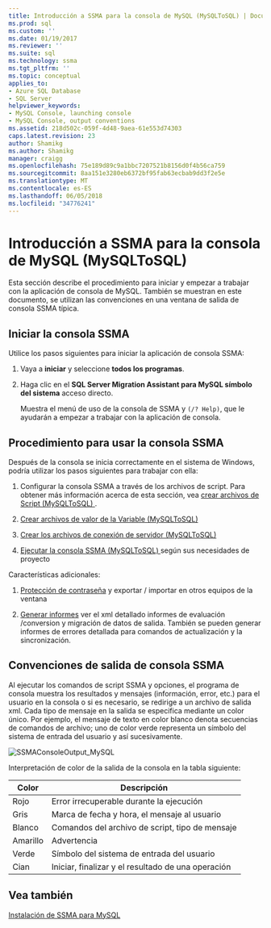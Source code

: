 ```yaml
---
title: Introducción a SSMA para la consola de MySQL (MySQLToSQL) | Documentos de Microsoft
ms.prod: sql
ms.custom: ''
ms.date: 01/19/2017
ms.reviewer: ''
ms.suite: sql
ms.technology: ssma
ms.tgt_pltfrm: ''
ms.topic: conceptual
applies_to:
- Azure SQL Database
- SQL Server
helpviewer_keywords:
- MySQL Console, launching console
- MySQL Console, output conventions
ms.assetid: 218d502c-059f-4d48-9aea-61e553d74303
caps.latest.revision: 23
author: Shamikg
ms.author: Shamikg
manager: craigg
ms.openlocfilehash: 75e189d89c9a1bbc7207521b8156d0f4b56ca759
ms.sourcegitcommit: 8aa151e3280eb6372bf95fab63ecbab9dd3f2e5e
ms.translationtype: MT
ms.contentlocale: es-ES
ms.lasthandoff: 06/05/2018
ms.locfileid: "34776241"
---
```

# <a name="getting-started-with-ssma-for-mysql-console-mysqltosql"></a>Introducción a SSMA para la consola de MySQL (MySQLToSQL)
Esta sección describe el procedimiento para iniciar y empezar a trabajar con la aplicación de consola de MySQL. También se muestran en este documento, se utilizan las convenciones en una ventana de salida de consola SSMA típica.  
  
## <a name="launching-ssma-console"></a>Iniciar la consola SSMA  
Utilice los pasos siguientes para iniciar la aplicación de consola SSMA:  
  
1.  Vaya a **iniciar** y seleccione **todos los programas**.  
  
2.  Haga clic en el **SQL Server Migration Assistant para MySQL símbolo del sistema** acceso directo.  
  
    Muestra el menú de uso de la consola de SSMA y `(/? Help)`, que le ayudarán a empezar a trabajar con la aplicación de consola.  
  
## <a name="procedure-for-using-the-ssma-console"></a>Procedimiento para usar la consola SSMA  
Después de la consola se inicia correctamente en el sistema de Windows, podría utilizar los pasos siguientes para trabajar con ella:  
  
1.  Configurar la consola SSMA a través de los archivos de script. Para obtener más información acerca de esta sección, vea [crear archivos de Script &#40;MySQLToSQL&#41; ](../../ssma/mysql/creating-script-files-mysqltosql.md) .  
  
2.  [Crear archivos de valor de la Variable &#40;MySQLToSQL&#41;](../../ssma/mysql/creating-variable-value-files-mysqltosql.md)  
  
3.  [Crear los archivos de conexión de servidor &#40;MySQLToSQL&#41;](../../ssma/mysql/creating-the-server-connection-files-mysqltosql.md)  
  
4.  [Ejecutar la consola SSMA &#40;MySQLToSQL&#41; ](../../ssma/mysql/executing-the-ssma-console-mysqltosql.md) según sus necesidades de proyecto  
  
Características adicionales:  
  
1.  [Protección de contraseña](http://msdn.microsoft.com/en-us/4ffbc587-ea3f-49ad-bc42-a654f672325e) y exportar / importar en otros equipos de la ventana  
  
2.  [Generar informes](http://msdn.microsoft.com/en-us/1c0202e8-546d-4cb3-a37f-1d2e35d53839) ver el xml detallado informes de evaluación /conversion y migración de datos de salida. También se pueden generar informes de errores detallada para comandos de actualización y la sincronización.  
  
## <a name="ssma-console-output-conventions"></a>Convenciones de salida de consola SSMA  
Al ejecutar los comandos de script SSMA y opciones, el programa de consola muestra los resultados y mensajes (información, error, etc.) para el usuario en la consola o si es necesario, se redirige a un archivo de salida xml. Cada tipo de mensaje en la salida se especifica mediante un color único. Por ejemplo, el mensaje de texto en color blanco denota secuencias de comandos de archivo; uno de color verde representa un símbolo del sistema de entrada del usuario y así sucesivamente.  
  
![SSMAConsoleOutput_MySQL](../../ssma/mysql/media/ssmaconsoleoutput_mysql.jpg "SSMAConsoleOutput_MySQL")  
  
Interpretación de color de la salida de la consola en la tabla siguiente:  
  
|Color|Descripción|  
|---------|---------------|  
|Rojo|Error irrecuperable durante la ejecución|  
|Gris|Marca de fecha y hora, el mensaje al usuario|  
|Blanco|Comandos del archivo de script, tipo de mensaje|  
|Amarillo|Advertencia|  
|Verde|Símbolo del sistema de entrada del usuario|  
|Cian|Iniciar, finalizar y el resultado de una operación|  
  
## <a name="see-also"></a>Vea también  
[Instalación de SSMA para MySQL](http://msdn.microsoft.com/en-us/e89b45bd-59c1-4d23-8bd7-3dafc1947448)  
  
